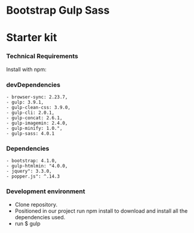 # Bootstrap Gulp Sass

# Starter kit

### Technical Requirements

Install with npm:

### devDependencies

    - browser-sync: 2.23.7,
    - gulp: 3.9.1,
    - gulp-clean-css: 3.9.0,
    - gulp-cli: 2.0.1,
    - gulp-concat: 2.6.1,
    - gulp-imagemin: 2.4.0,
    - gulp-minify: 1.0.",
    - gulp-sass: 4.0.1

### Dependencies

    - bootstrap: 4.1.0,
    - gulp-htmlmin: "4.0.0,
    - jquery": 3.3.0,
    - popper.js": ^.14.3

### Development environment

- Clone repository.
- Positioned in our project run npm install to download and install all the dependencies used.
- run $ gulp
